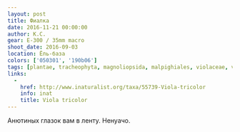 ```yaml
---
layout: post
title: Фиалка
date: 2016-11-21 00:00:00
author: К.С.
gear: E-300 / 35mm macro
shoot_date: 2016-09-03
location: Ёль-база
colors: ['050301', '190b06']
tags: [plantae, tracheophyta, magnoliopsida, malpighiales, violaceae, viola, viola tricolor]
links:
  -
    href: http://www.inaturalist.org/taxa/55739-Viola-tricolor
    info: inat
    title: Viola tricolor
---
```


Анютиных глазок вам в ленту. Ненуачо.
